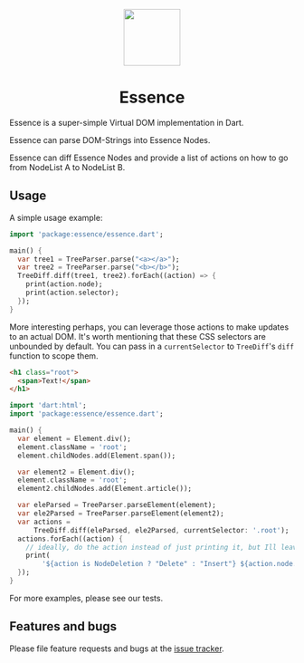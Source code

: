 <p align="center">
  <img src="https://user-images.githubusercontent.com/1455979/94745619-0f5a3c80-0349-11eb-89b2-3954653e9f15.png" width="100" />
  <h1 align="center">Essence</h1>
</p>

Essence is a super-simple Virtual DOM implementation in Dart.

Essence can parse DOM-Strings into Essence Nodes.

Essence can diff Essence Nodes and provide a list of actions on how to go from NodeList A to NodeList B.

## Usage

A simple usage example:

```dart
import 'package:essence/essence.dart';

main() {
  var tree1 = TreeParser.parse("<a></a>");
  var tree2 = TreeParser.parse("<b></b>");
  TreeDiff.diff(tree1, tree2).forEach((action) => {
    print(action.node);
    print(action.selector);
  });
}
```

More interesting perhaps, you can leverage those actions to make updates to an actual DOM. It's worth mentioning that these CSS selectors are unbounded by default. You can pass in a `currentSelector` to `TreeDiff`'s `diff` function to scope them.

```html
<h1 class="root">
  <span>Text!</span>
</h1>
```

```dart
import 'dart:html';
import 'package:essence/essence.dart';

main() {
  var element = Element.div();
  element.className = 'root';
  element.childNodes.add(Element.span());

  var element2 = Element.div();
  element.className = 'root';
  element2.childNodes.add(Element.article());

  var eleParsed = TreeParser.parseElement(element);
  var ele2Parsed = TreeParser.parseElement(element2);
  var actions =
      TreeDiff.diff(eleParsed, ele2Parsed, currentSelector: '.root');
  actions.forEach((action) {
    // ideally, do the action instead of just printing it, but Ill leave the code for that up to you :)
    print(
        '${action is NodeDeletion ? "Delete" : "Insert"} ${action.node.type} at selector ${action.selector}');
  });
}
```

For more examples, please see our tests.

## Features and bugs

Please file feature requests and bugs at the [issue tracker][tracker].

[tracker]: https://github.com/bradcypert/essence/issues
